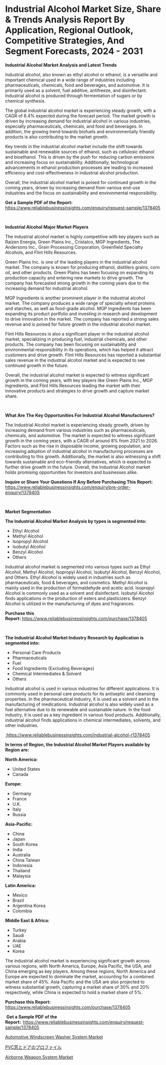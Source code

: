 <p><h1>Industrial Alcohol Market Size, Share & Trends Analysis Report By Application, Regional Outlook, Competitive Strategies, And Segment Forecasts, 2024 - 2031</h1></p><p><strong>Industrial Alcohol Market Analysis and Latest Trends</strong></p>
<p><p>Industrial alcohol, also known as ethyl alcohol or ethanol, is a versatile and important chemical used in a wide range of industries including pharmaceuticals, chemicals, food and beverages, and automotive. It is primarily used as a solvent, fuel additive, antifreeze, and disinfectant. Industrial alcohol is produced through fermentation of sugars or by chemical synthesis.</p><p>The global industrial alcohol market is experiencing steady growth, with a CAGR of 6.4% expected during the forecast period. The market growth is driven by increasing demand for industrial alcohol in various industries, especially pharmaceuticals, chemicals, and food and beverages. In addition, the growing trend towards biofuels and environmentally friendly products is also contributing to the market growth.</p><p>Key trends in the industrial alcohol market include the shift towards sustainable and renewable sources of ethanol, such as cellulosic ethanol and bioethanol. This is driven by the push for reducing carbon emissions and increasing focus on sustainability. Additionally, technological advancements in ethanol production processes are leading to increased efficiency and cost-effectiveness in industrial alcohol production.</p><p>Overall, the industrial alcohol market is poised for continued growth in the coming years, driven by increasing demand from various end-use industries and the focus on sustainability and environmental responsibility.</p></p>
<p><strong>Get a Sample PDF of the Report:&nbsp;</strong> <a href="https://www.reliablebusinessinsights.com/enquiry/request-sample/1378405">https://www.reliablebusinessinsights.com/enquiry/request-sample/1378405</a></p>
<p>&nbsp;</p>
<p><strong>Industrial Alcohol Major Market Players</strong></p>
<p><p>The industrial alcohol market is highly competitive with key players such as Raízen Energia, Green Plains Inc., Cristalco, MGP Ingredients, The Andersons Inc., Grain Processing Corporation, Greenfield Specialty Alcohols, and Flint Hills Resources. </p><p>Green Plains Inc. is one of the leading players in the industrial alcohol market. The company is known for producing ethanol, distillers grains, corn oil, and other products. Green Plains has been focusing on expanding its production capacity and entering new markets to drive growth. The company has forecasted strong growth in the coming years due to the increasing demand for industrial alcohol.</p><p>MGP Ingredients is another prominent player in the industrial alcohol market. The company produces a wide range of specialty wheat proteins and starches, as well as food-grade alcohol. MGP Ingredients has been expanding its product portfolio and investing in research and development to drive innovation in the market. The company has reported a strong sales revenue and is poised for future growth in the industrial alcohol market.</p><p>Flint Hills Resources is also a significant player in the industrial alcohol market, specializing in producing fuel, industrial chemicals, and other products. The company has been focusing on sustainability and environmental responsibility in its operations, which has helped it attract customers and drive growth. Flint Hills Resources has reported a substantial sales revenue in the industrial alcohol market and is expected to see continued growth in the future.</p><p>Overall, the industrial alcohol market is expected to witness significant growth in the coming years, with key players like Green Plains Inc., MGP Ingredients, and Flint Hills Resources leading the market with their innovative products and strategies to drive growth and capture market share.</p></p>
<p>&nbsp;</p>
<p><strong>What Are The Key Opportunities For Industrial Alcohol Manufacturers?</strong></p>
<p><p>The Industrial Alcohol market is experiencing steady growth, driven by increasing demand from various industries such as pharmaceuticals, chemicals, and automotive. The market is expected to witness significant growth in the coming years, with a CAGR of around 8% from 2021 to 2026. Factors such as the rise in disposable income, growing population, and increasing adoption of industrial alcohol in manufacturing processes are contributing to this growth. Additionally, the market is also witnessing a shift towards sustainable and eco-friendly alternatives, which is expected to further drive growth in the future. Overall, the Industrial Alcohol market holds promising opportunities for investors and businesses alike.</p></p>
<p><strong>Inquire or Share Your Questions If Any Before Purchasing This Report:</strong> <a href="https://www.reliablebusinessinsights.com/enquiry/pre-order-enquiry/1378405">https://www.reliablebusinessinsights.com/enquiry/pre-order-enquiry/1378405</a></p>
<p>&nbsp;</p>
<p><strong>Market Segmentation</strong></p>
<p><strong>The Industrial Alcohol Market Analysis by types is segmented into:</strong></p>
<p><ul><li>Ethyl Alcohol</li><li>Methyl Alcohol</li><li>Isopropyl Alcohol</li><li>Isobutyl Alcohol</li><li>Benzyl Alcohol</li><li>Others</li></ul></p>
<p><p>Industrial alcohol market is segmented into various types such as Ethyl Alcohol, Methyl Alcohol, Isopropyl Alcohol, Isobutyl Alcohol, Benzyl Alcohol, and Others. Ethyl Alcohol is widely used in industries such as pharmaceuticals, food & beverages, and cosmetics. Methyl Alcohol is mainly used in the production of formaldehyde and acetic acid. Isopropyl Alcohol is commonly used as a solvent and disinfectant. Isobutyl Alcohol finds applications in the production of esters and plasticizers. Benzyl Alcohol is utilized in the manufacturing of dyes and fragrances.</p></p>
<p><strong>Purchase this Report:&nbsp;</strong><a href="https://www.reliablebusinessinsights.com/purchase/1378405">https://www.reliablebusinessinsights.com/purchase/1378405</a></p>
<p>&nbsp;</p>
<p><strong>The Industrial Alcohol Market Industry Research by Application is segmented into:</strong></p>
<p><ul><li>Personal Care Products</li><li>Pharmaceuticals</li><li>Fuel</li><li>Food Ingredients (Excluding Beverages)</li><li>Chemical Intermediates & Solvent</li><li>Others</li></ul></p>
<p><p>Industrial alcohol is used in various industries for different applications. It is commonly used in personal care products for its antiseptic and cleansing properties. In the pharmaceutical industry, it is used as a solvent and in the manufacturing of medications. Industrial alcohol is also widely used as a fuel alternative due to its renewable and sustainable nature. In the food industry, it is used as a key ingredient in various food products. Additionally, industrial alcohol finds applications in chemical intermediates, solvents, and other industries.</p></p>
<p><a href="https://www.reliablebusinessinsights.com/industrial-alcohol-r1378405">&nbsp;https://www.reliablebusinessinsights.com/industrial-alcohol-r1378405</a></p>
<p><strong>In terms of Region, the Industrial Alcohol Market Players available by Region are:</strong></p>
<p>
    <p> <strong> North America: </strong>
        <ul>
            <li>United States</li>
            <li>Canada</li>
        </ul>
        </p> 
    <p> <strong> Europe: </strong>
        <ul>
            <li>Germany</li>
            <li>France</li>
            <li>U.K.</li>
            <li>Italy</li>
            <li>Russia</li>
        </ul>
        </p> 
    <p> <strong> Asia-Pacific: </strong>
        <ul>
            <li>China</li>
            <li>Japan</li>
            <li>South Korea</li>
            <li>India</li>
            <li>Australia</li>
            <li>China Taiwan</li>
            <li>Indonesia</li>
            <li>Thailand</li>
            <li>Malaysia</li>
        </ul>
        </p> 
    <p> <strong> Latin America: </strong>
        <ul>
            <li>Mexico</li>
            <li>Brazil</li>
            <li>Argentina Korea</li>
            <li>Colombia</li>
        </ul>
        </p> 
    <p> <strong> Middle East & Africa: </strong>
        <ul>
            <li>Turkey</li>
            <li>Saudi</li>
            <li>Arabia</li>
            <li>UAE</li>
            <li>Korea</li>
        </ul>
    </p>
    </p>
<p><p>The industrial alcohol market is experiencing significant growth across various regions, with North America, Europe, Asia Pacific, the USA, and China emerging as key players. Among these regions, North America and Europe are expected to dominate the market, accounting for a combined market share of 45%. Asia Pacific and the USA are also projected to witness substantial growth, capturing a market share of 30% and 20% respectively, while China is expected to hold a market share of 5%.</p></p>
<p><strong>Purchase this Report: </strong><a href="https://www.reliablebusinessinsights.com/purchase/1378405">https://www.reliablebusinessinsights.com/purchase/1378405</a></p>
<p>&nbsp;<strong>Get a Sample PDF of the Report:&nbsp;&nbsp;</strong><a href="https://www.reliablebusinessinsights.com/enquiry/request-sample/1378405">https://www.reliablebusinessinsights.com/enquiry/request-sample/1378405</a></p>
<p><strong></strong></p>
<p><p><a href="https://github.com/EbonyHane1955/Market-Research-Report-List-1/blob/main/automotive-windscreen-washer-system-market.md">Automotive Windscreen Washer System Market</a></p><p><a href="https://github.com/LeoraEber/Market-Research-Report-List-1/blob/main/3588199129380.md">PVC窓とドアのプロファイル</a></p><p><a href="https://github.com/kathiaseamanalvaradovlprc2h/Market-Research-Report-List-3/blob/main/airborne-weapon-system-market.md">Airborne Weapon System Market</a></p></p>